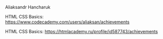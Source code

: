 Aliaksandr Hancharuk

HTML CSS Basics: https://www.codecademy.com/users/aliaksan/achievements

HTML CSS Basics: https://htmlacademy.ru/profile/id587743/achievements
